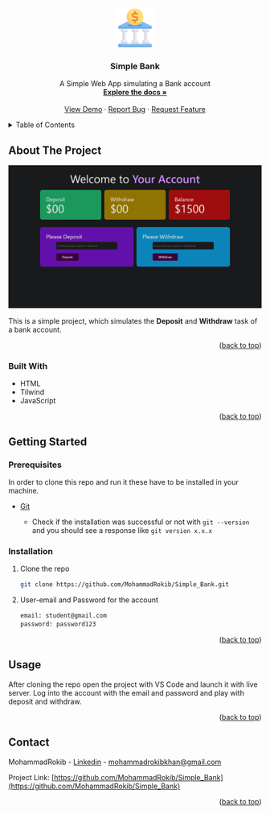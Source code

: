 <a name="readme-top"></a>

<!-- PROJECT LOGO -->

<br />
<div align="center">
  <a href="https://github.com/MohammadRokib/Simple_Bank">
    <img src="images/logo.png" alt="Logo" width="80" height="80">
  </a>

<h3 align="center">Simple Bank</h3>

<p align="center">
    A Simple Web App simulating a Bank account
    <br />
    <a href="https://github.com/MohammadRokib/Simple_Bank"><strong>Explore the docs »</strong></a>
    <br />
    <br />
    <a href="https://github.com/MohammadRokib/Simple_Bank">View Demo</a>
    ·
    <a href="https://github.com/MohammadRokib/Simple_Bank/issues">Report Bug</a>
    ·
    <a href="https://github.com/MohammadRokib/Simple_Bank/issues">Request Feature</a>
  </p>
</div>

<!-- TABLE OF CONTENTS -->

<details>
  <summary>Table of Contents</summary>
  <ol>
    <li>
      <a href="#about-the-project">About The Project</a>
      <ul>
        <li><a href="#built-with">Built With</a></li>
      </ul>
    </li>
    <li>
      <a href="#getting-started">Getting Started</a>
      <ul>
        <li><a href="#prerequisites">Prerequisites</a></li>
        <li><a href="#installation">Installation</a></li>
      </ul>
    </li>
    <li><a href="#usage">Usage</a></li>
    <li><a href="#roadmap">Roadmap</a></li>
    <li><a href="#contributing">Contributing</a></li>
    <li><a href="#license">License</a></li>
    <li><a href="#contact">Contact</a></li>
    <li><a href="#acknowledgments">Acknowledgments</a></li>
  </ol>
</details>

<!-- ABOUT THE PROJECT -->

## About The Project

[![Product Name Screen Shot][product-screenshot]]()

This is a simple project, which simulates the **Deposit** and **Withdraw** task of a bank account.

<p align="right">(<a href="#readme-top">back to top</a>)</p>

### Built With

* HTML
* Tilwind
* JavaScript

<p align="right">(<a href="#readme-top">back to top</a>)</p>

<!-- GETTING STARTED -->

## Getting Started

### Prerequisites

In order to clone this repo and run it these have to be installed in your machine.

- [Git](https://git-scm.com/book/en/v2/Getting-Started-Installing-Git)
  
  - Check if the installation was successful or not with `git --version` and you should see a response like `git version x.x.x`

### Installation

1. Clone the repo
   
   ```sh
   git clone https://github.com/MohammadRokib/Simple_Bank.git
   ```

2. User-email and Password for the account
   
   ```sh
   email: student@gmail.com
   password: password123
   ```

<p align="right">(<a href="#readme-top">back to top</a>)</p>

<!-- USAGE EXAMPLES -->

## Usage

After cloning the repo open the project with VS Code and launch it with live server. Log into the account with the email and password and play with deposit and withdraw.

<p align="right">(<a href="#readme-top">back to top</a>)</p>

<!-- CONTACT -->

## Contact

MohammadRokib - [Linkedin](https://www.linkedin.com/in/m0hammadrokib/) - mohammadrokibkhan@gmail.com

Project Link: [https://github.com/MohammadRokib/Simple_Bank](https://github.com/MohammadRokib/Simple_Bank)

<p align="right">(<a href="#readme-top">back to top</a>)</p>

[product-screenshot]: images/project.png
